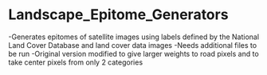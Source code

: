 # Landscape_Epitome_Generators
-Generates epitomes of satellite images using labels defined by the National Land Cover Database and land cover data images
-Needs additional files to be run
-Original version modified to give larger weights to road pixels and to take center pixels from only 2 categories
